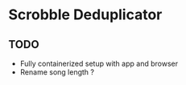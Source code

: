 # Scrobble Deduplicator

## TODO

- Fully containerized setup with app and browser
- Rename song length ?
